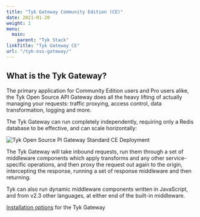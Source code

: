 ```yaml
---
title: "Tyk Gateway Community Edition (CE)"
date: 2021-01-20
weight: 1
menu:
  main:
    parent: "Tyk Stack"
linkTitle: "Tyk Gateway CE" 
url: "/tyk-oss-gateway/"
---
```


## What is the Tyk Gateway?

The primary application for Community Edition users and Pro users alike, the Tyk Open Source API Gateway does all the heavy lifting of actually managing your requests: traffic proxying, access control, data transformation, logging and more.

The Tyk Gateway can run completely independently, requiring only a Redis database to be effective, and can scale horizontally:

![Tyk Open Source PI Gateway Standard CE Deployment](/docs/img/diagrams/gateway3.png)

The Tyk Gateway will take inbound requests, run them through a set of middleware components which apply transforms and any other service-specific operations, and then proxy the request out again to the origin, intercepting the response, running a set of response middleware and then returning.

Tyk can also run dynamic middleware components written in JavaScript, and from v2.3 other languages, at either end of the built-in middleware.

[Installation options](/docs/tyk-oss-gateway/) for the Tyk Gateway


